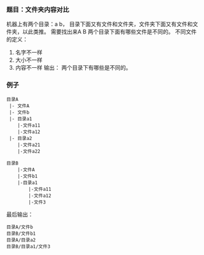 ### 题目：文件夹内容对比

机器上有两个目录：a b， 目录下面又有文件和文件夹，文件夹下面又有文件和文件夹，以此类推。
需要找出来A B 两个目录下面有哪些文件是不同的。
不同文件的定义：
1. 名字不一样
2. 大小不一样
3. 内容不一样
输出： 两个目录下有哪些是不同的。

### 例子

```
目录A
 |- 文件A
 |- 文件b
 |- 目录a1
    |-文件a11
    |-文件a12
 |- 目录a2
    |-文件a21
    |-文件a22
```
```
目录B
    |-文件A
    |-文件b1
    |-目录a1
        |-文件a11
        |-文件a12
        |-文件3
```

最后输出：
```
目录A/文件b
目录B/文件b1
目录A/目录a2
目录B/目录a1/文件3
```
